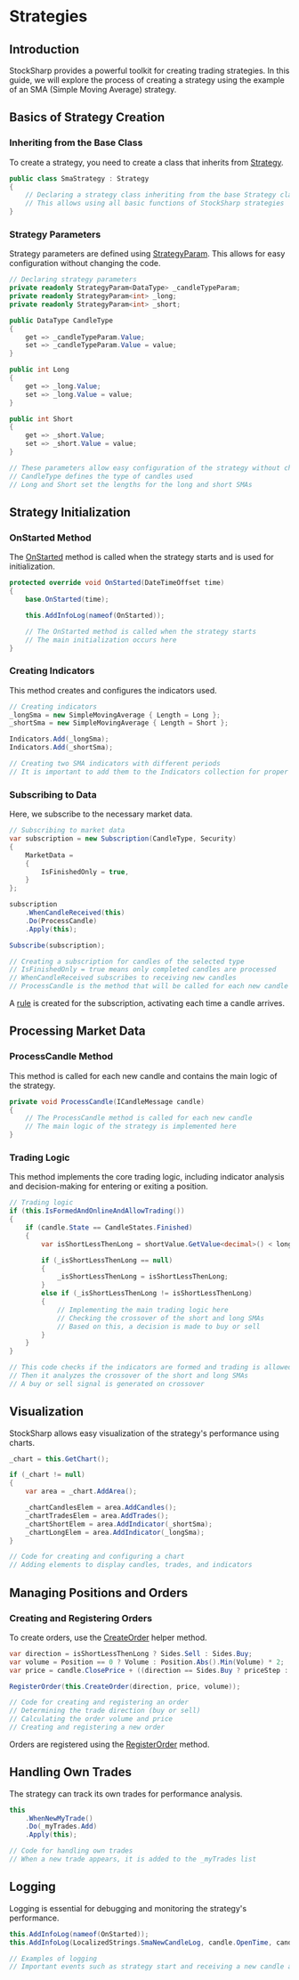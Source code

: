 # Strategies

## Introduction

StockSharp provides a powerful toolkit for creating trading strategies. In this guide, we will explore the process of creating a strategy using the example of an SMA (Simple Moving Average) strategy.

## Basics of Strategy Creation

### Inheriting from the Base Class

To create a strategy, you need to create a class that inherits from [Strategy](xref:StockSharp.Algo.Strategies.Strategy).

```cs
public class SmaStrategy : Strategy
{
    // Declaring a strategy class inheriting from the base Strategy class
    // This allows using all basic functions of StockSharp strategies
}
```

### Strategy Parameters

Strategy parameters are defined using [StrategyParam](xref:StockSharp.Algo.Strategies.StrategyParam`1). This allows for easy configuration without changing the code.

```cs
// Declaring strategy parameters
private readonly StrategyParam<DataType> _candleTypeParam;
private readonly StrategyParam<int> _long;
private readonly StrategyParam<int> _short;

public DataType CandleType
{
    get => _candleTypeParam.Value;
    set => _candleTypeParam.Value = value;
}

public int Long
{
    get => _long.Value;
    set => _long.Value = value;
}

public int Short
{
    get => _short.Value;
    set => _short.Value = value;
}

// These parameters allow easy configuration of the strategy without changing the code
// CandleType defines the type of candles used
// Long and Short set the lengths for the long and short SMAs
```

## Strategy Initialization

### OnStarted Method

The [OnStarted](xref:StockSharp.Algo.Strategies.Strategy.OnStarted(System.DateTimeOffset)) method is called when the strategy starts and is used for initialization.

```cs
protected override void OnStarted(DateTimeOffset time)
{
    base.OnStarted(time);

    this.AddInfoLog(nameof(OnStarted));

    // The OnStarted method is called when the strategy starts
    // The main initialization occurs here
}
```

### Creating Indicators

This method creates and configures the indicators used.

```cs
// Creating indicators
_longSma = new SimpleMovingAverage { Length = Long };
_shortSma = new SimpleMovingAverage { Length = Short };

Indicators.Add(_longSma);
Indicators.Add(_shortSma);

// Creating two SMA indicators with different periods
// It is important to add them to the Indicators collection for proper operation
```

### Subscribing to Data

Here, we subscribe to the necessary market data.

```cs
// Subscribing to market data
var subscription = new Subscription(CandleType, Security)
{
    MarketData =
    {
        IsFinishedOnly = true,
    }
};

subscription
    .WhenCandleReceived(this)
    .Do(ProcessCandle)
    .Apply(this);

Subscribe(subscription);

// Creating a subscription for candles of the selected type
// IsFinishedOnly = true means only completed candles are processed
// WhenCandleReceived subscribes to receiving new candles
// ProcessCandle is the method that will be called for each new candle
```

A [rule](strategies/event_model.md) is created for the subscription, activating each time a candle arrives.

## Processing Market Data

### ProcessCandle Method

This method is called for each new candle and contains the main logic of the strategy.

```cs
private void ProcessCandle(ICandleMessage candle)
{
    // The ProcessCandle method is called for each new candle
    // The main logic of the strategy is implemented here
}
```

### Trading Logic

This method implements the core trading logic, including indicator analysis and decision-making for entering or exiting a position.

```cs
// Trading logic
if (this.IsFormedAndOnlineAndAllowTrading())
{
    if (candle.State == CandleStates.Finished)
    {
        var isShortLessThenLong = shortValue.GetValue<decimal>() < longValue.GetValue<decimal>();

        if (_isShortLessThenLong == null)
        {
            _isShortLessThenLong = isShortLessThenLong;
        }
        else if (_isShortLessThenLong != isShortLessThenLong)
        {
            // Implementing the main trading logic here
            // Checking the crossover of the short and long SMAs
            // Based on this, a decision is made to buy or sell
        }
    }
}

// This code checks if the indicators are formed and trading is allowed
// Then it analyzes the crossover of the short and long SMAs
// A buy or sell signal is generated on crossover
```

## Visualization

StockSharp allows easy visualization of the strategy's performance using charts.

```cs
_chart = this.GetChart();

if (_chart != null)
{
    var area = _chart.AddArea();

    _chartCandlesElem = area.AddCandles();
    _chartTradesElem = area.AddTrades();
    _chartShortElem = area.AddIndicator(_shortSma);
    _chartLongElem = area.AddIndicator(_longSma);
}

// Code for creating and configuring a chart
// Adding elements to display candles, trades, and indicators
```

## Managing Positions and Orders

### Creating and Registering Orders

To create orders, use the [CreateOrder](xref:StockSharp.Algo.Strategies.StrategyHelper.CreateOrder(StockSharp.Algo.Strategies.Strategy,StockSharp.Messages.Sides,System.Decimal,System.Nullable{System.Decimal})) helper method.

```cs
var direction = isShortLessThenLong ? Sides.Sell : Sides.Buy;
var volume = Position == 0 ? Volume : Position.Abs().Min(Volume) * 2;
var price = candle.ClosePrice + ((direction == Sides.Buy ? priceStep : -priceStep) ?? 1);

RegisterOrder(this.CreateOrder(direction, price, volume));

// Code for creating and registering an order
// Determining the trade direction (buy or sell)
// Calculating the order volume and price
// Creating and registering a new order
```

Orders are registered using the [RegisterOrder](xref:StockSharp.Algo.Strategies.Strategy.RegisterOrder(StockSharp.BusinessEntities.Order)) method.

## Handling Own Trades

The strategy can track its own trades for performance analysis.

```cs
this
    .WhenNewMyTrade()
    .Do(_myTrades.Add)
    .Apply(this);

// Code for handling own trades
// When a new trade appears, it is added to the _myTrades list
```

## Logging

Logging is essential for debugging and monitoring the strategy's performance.

```cs
this.AddInfoLog(nameof(OnStarted));
this.AddInfoLog(LocalizedStrings.SmaNewCandleLog, candle.OpenTime, candle.OpenPrice, candle.HighPrice, candle.LowPrice, candle.ClosePrice, candle.TotalVolume, candle.SecurityId);

// Examples of logging
// Important events such as strategy start and receiving a new candle are logged
```